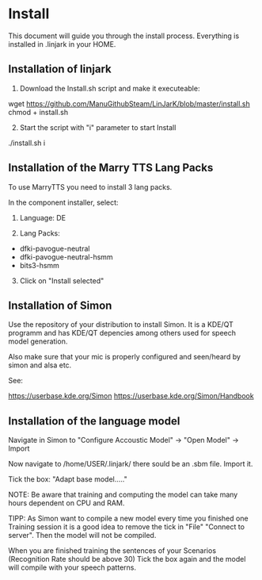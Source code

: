 Install
========

This document will guide you through the install process. Everything is installed in .linjark in your HOME.

Installation of linjark
------------------------

1. Download the Install.sh script and make it executeable:

wget https://github.com/ManuGithubSteam/LinJarK/blob/master/install.sh
chmod + install.sh

2. Start the script with "i" parameter to start Install

./install.sh i

Installation of the Marry TTS Lang Packs
----------------------------------------

To use MarryTTS you need to install 3 lang packs.

In the component installer, select:

1. Language: DE

2. Lang Packs:

 - dfki-pavogue-neutral
 - dfki-pavogue-neutral-hsmm
 - bits3-hsmm
 
 
3. Click on "Install selected"

Installation of Simon
----------------------

Use the repository of your distribution to install Simon. It is a KDE/QT programm and has KDE/QT depencies among others used for speech model generation. 

Also make sure that your mic is properly configured and seen/heard by simon and alsa etc.

See: 

https://userbase.kde.org/Simon
https://userbase.kde.org/Simon/Handbook


Installation of the language model
-----------------------------------

Navigate in Simon to "Configure Accoustic Model" -> "Open Model" -> Import

Now navigate to /home/USER/.linjark/ there sould be an .sbm file. Import it.

Tick the box: "Adapt base model....."

NOTE: Be aware that training and computing the model can take many hours dependent on CPU and RAM.

TIPP: As Simon want to compile a new model every time you finished one Training session it is a good idea to remove the tick in "File" "Connect to server". Then the model will not be compiled. 

When you are finished training the sentences of your Scenarios (Recognition Rate should be above 30)
Tick the box again and the model will compile with your speech patterns.



